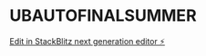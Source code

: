 # UBAUTOFINALSUMMER

[Edit in StackBlitz next generation editor ⚡️](https://stackblitz.com/~/github.com/edgarrivero33/UBAUTOFINALSUMMER)
